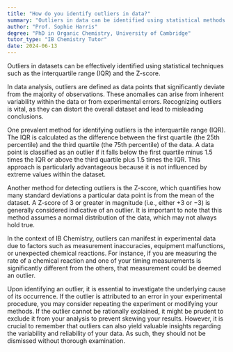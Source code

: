 ```yaml
---
title: "How do you identify outliers in data?"
summary: "Outliers in data can be identified using statistical methods such as the interquartile range (IQR) or Z-score."
author: "Prof. Sophie Harris"
degree: "PhD in Organic Chemistry, University of Cambridge"
tutor_type: "IB Chemistry Tutor"
date: 2024-06-13
---
```


Outliers in datasets can be effectively identified using statistical techniques such as the interquartile range (IQR) and the Z-score.

In data analysis, outliers are defined as data points that significantly deviate from the majority of observations. These anomalies can arise from inherent variability within the data or from experimental errors. Recognizing outliers is vital, as they can distort the overall dataset and lead to misleading conclusions.

One prevalent method for identifying outliers is the interquartile range (IQR). The IQR is calculated as the difference between the first quartile (the 25th percentile) and the third quartile (the 75th percentile) of the data. A data point is classified as an outlier if it falls below the first quartile minus $1.5$ times the IQR or above the third quartile plus $1.5$ times the IQR. This approach is particularly advantageous because it is not influenced by extreme values within the dataset.

Another method for detecting outliers is the Z-score, which quantifies how many standard deviations a particular data point is from the mean of the dataset. A Z-score of $3$ or greater in magnitude (i.e., either $+3$ or $-3$) is generally considered indicative of an outlier. It is important to note that this method assumes a normal distribution of the data, which may not always hold true.

In the context of IB Chemistry, outliers can manifest in experimental data due to factors such as measurement inaccuracies, equipment malfunctions, or unexpected chemical reactions. For instance, if you are measuring the rate of a chemical reaction and one of your timing measurements is significantly different from the others, that measurement could be deemed an outlier.

Upon identifying an outlier, it is essential to investigate the underlying cause of its occurrence. If the outlier is attributed to an error in your experimental procedure, you may consider repeating the experiment or modifying your methods. If the outlier cannot be rationally explained, it might be prudent to exclude it from your analysis to prevent skewing your results. However, it is crucial to remember that outliers can also yield valuable insights regarding the variability and reliability of your data. As such, they should not be dismissed without thorough examination.
    